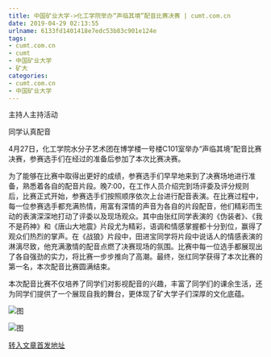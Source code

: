 ```yaml
---
title: 中国矿业大学->化工学院举办“声临其境”配音比赛决赛 | cumt.com.cn
date: 2019-04-29 02:13:55
urlname: 6133fd1401418e7edc53b83c901e124e
tags: 
- cumt.com.cn
- cumt
- 中国矿业大学
- 矿大
categories:
- cumt.com.cn
- 中国矿业大学
---
```


主持人主持活动

同学认真配音

4月27日，化工学院水分子艺术团在博学楼一号楼C101室举办“声临其境”配音比赛决赛，参赛选手们在经过的准备后参加了本次比赛决赛。

为了能够在比赛中取得出更好的成绩，参赛选手们早早地来到了决赛场地进行准备，熟悉着各自的配音片段。晚7:00，在工作人员介绍完到场评委及评分规则后，比赛正式开始，参赛选手们按照顺序依次上台进行配音表演。在比赛过程中，每一位参赛选手都充满热情，用富有深情的声音为各自的片段配音，他们精彩而生动的表演深深地打动了评委以及现场观众。其中由张红同学表演的《伪装者》、《我不是药神》和《唐山大地震》片段尤为精彩，语调和情感掌握都十分到位，赢得了观众们热烈的掌声。在《战狼》片段中，田进宝同学将片段中说话人的情感表演的淋漓尽致，他充满激情的配音点燃了决赛现场的氛围。比赛中每一位选手都展现出了各自强劲的实力，将比赛一步步推向了高潮。最终，张红同学获得了本次比赛的第一名，本次配音比赛圆满结束。

本次配音比赛不仅培养了同学们对影视配音的兴趣，丰富了同学们的课余生活，还为同学们提供了一个展现自我的舞台，更体现了矿大学子们深厚的文化底蕴。

![图](http://xwzx.cumt.edu.cn/_upload/article/images/e0/9a/bb8af5244413953c7754ab397abc/2e725293-59ee-440b-9329-dc41565949ac.jpg)

![图](http://xwzx.cumt.edu.cn/_upload/article/images/e0/9a/bb8af5244413953c7754ab397abc/f07991a8-09f3-46af-9f46-f8aef0532b76.jpg)

[转入文章首发地址](http://xwzx.cumt.edu.cn/f8/15/c523a522261/page.htm)